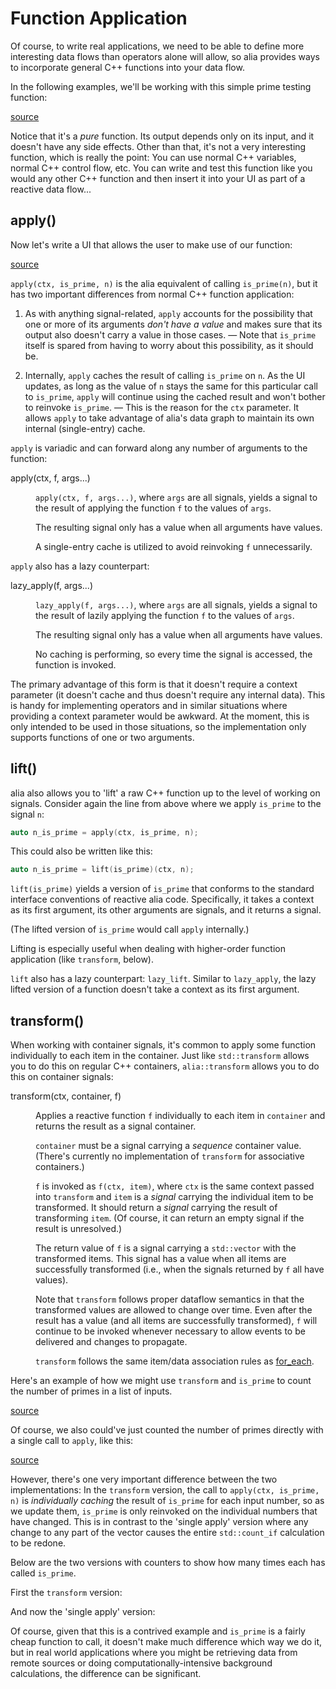 Function Application
====================

<script>
    init_alia_demos(['simple-apply', 'transform-demo',
        'metered-transform-demo', 'metered-direct-counting']);
</script>

Of course, to write real applications, we need to be able to define more
interesting data flows than operators alone will allow, so alia provides ways to
incorporate general C++ functions into your data flow.

In the following examples, we'll be working with this simple prime testing
function:

[source](application.cpp ':include :fragment=is-prime')

Notice that it's a *pure* function. Its output depends only on its input, and it
doesn't have any side effects. Other than that, it's not a very interesting
function, which is really the point: You can use normal C++ variables, normal
C++ control flow, etc. You can write and test this function like you would any
other C++ function and then insert it into your UI as part of a reactive data
flow...

apply()
-------

Now let's write a UI that allows the user to make use of our function:

[source](application.cpp ':include :fragment=simple-apply')

<div class="demo-panel">
<div id="simple-apply"></div>
</div>

`apply(ctx, is_prime, n)` is the alia equivalent of calling `is_prime(n)`, but
it has two important differences from normal C++ function application:

1. As with anything signal-related, `apply` accounts for the possibility that
   one or more of its arguments *don't have a value* and makes sure that its
   output also doesn't carry a value in those cases. &mdash; Note that
   `is_prime` itself is spared from having to worry about this possibility, as
   it should be.

2. Internally, `apply` caches the result of calling `is_prime` on `n`. As the UI
   updates, as long as the value of `n` stays the same for this particular call
   to `is_prime`, `apply` will continue using the cached result and won't bother
   to reinvoke `is_prime`. &mdash; This is the reason for the `ctx` parameter.
   It allows `apply` to take advantage of alia's data graph to maintain its own
   internal (single-entry) cache.

`apply` is variadic and can forward along any number of arguments to the
function:

<dl>

<dt>apply(ctx, f, args...)</dt><dd>

`apply(ctx, f, args...)`, where `args` are all signals, yields a signal to the
result of applying the function `f` to the values of `args`.

The resulting signal only has a value when all arguments have values.

A single-entry cache is utilized to avoid reinvoking `f` unnecessarily.

</dd>

</dl>

`apply` also has a lazy counterpart:

<dl>

<dt>lazy_apply(f, args...)</dt><dd>

`lazy_apply(f, args...)`, where `args` are all signals, yields a signal to the
result of lazily applying the function `f` to the values of `args`.

The resulting signal only has a value when all arguments have values.

No caching is performing, so every time the signal is accessed, the function is
invoked.

</dd>

</dl>

The primary advantage of this form is that it doesn't require a context
parameter (it doesn't cache and thus doesn't require any internal data). This is
handy for implementing operators and in similar situations where providing a
context parameter would be awkward. At the moment, this is only intended to be
used in those situations, so the implementation only supports functions of one
or two arguments.

lift()
------

alia also allows you to 'lift' a raw C++ function up to the level of working on
signals. Consider again the line from above where we apply `is_prime` to the
signal `n`:

```cpp
auto n_is_prime = apply(ctx, is_prime, n);
```

This could also be written like this:

```cpp
auto n_is_prime = lift(is_prime)(ctx, n);
```

`lift(is_prime)` yields a version of `is_prime` that conforms to the standard
interface conventions of reactive alia code. Specifically, it takes a context as
its first argument, its other arguments are signals, and it returns a signal.

(The lifted version of `is_prime` would call `apply` internally.)

Lifting is especially useful when dealing with higher-order function
application (like `transform`, below).

`lift` also has a lazy counterpart: `lazy_lift`. Similar to `lazy_apply`, the
lazy lifted version of a function doesn't take a context as its first argument.

transform()
-----------

When working with container signals, it's common to apply some function
individually to each item in the container. Just like `std::transform` allows
you to do this on regular C++ containers, `alia::transform` allows you to do
this on container signals:

<dl>

<dt>transform(ctx, container, f)</dt><dd>

Applies a reactive function `f` individually to each item in `container` and
returns the result as a signal container.

`container` must be a signal carrying a *sequence* container value. (There's
currently no implementation of `transform` for associative containers.)

`f` is invoked as `f(ctx, item)`, where `ctx` is the same context passed into
`transform` and `item` is a *signal* carrying the individual item to be
transformed. It should return a *signal* carrying the result of transforming
`item`. (Of course, it can return an empty signal if the result is unresolved.)

The return value of `f` is a signal carrying a `std::vector` with the
transformed items. This signal has a value when all items are successfully
transformed (i.e., when the signals returned by `f` all have values).

Note that `transform` follows proper dataflow semantics in that the transformed
values are allowed to change over time. Even after the result has a value (and
all items are successfully transformed), `f` will continue to be invoked
whenever necessary to allow events to be delivered and changes to propagate.

`transform` follows the same item/data association rules as
[for_each](loops.md#for_each).

</dd>

</dl>

Here's an example of how we might use `transform` and `is_prime` to count the
number of primes in a list of inputs.

[source](application.cpp ':include :fragment=transform-demo')

<div class="demo-panel">
<div id="transform-demo"></div>
</div>

Of course, we also could've just counted the number of primes directly with a
single call to `apply`, like this:

[source](application.cpp ':include :fragment=direct-counting')

However, there's one very important difference between the two implementations:
In the `transform` version, the call to `apply(ctx, is_prime, n)` is
*individually caching* the result of `is_prime` for each input number, so as we
update them, `is_prime` is only reinvoked on the individual numbers that have
changed. This is in contrast to the 'single apply' version where any change to
any part of the vector causes the entire `std::count_if` calculation to be
redone.

Below are the two versions with counters to show how many times each has called
`is_prime`.

First the `transform` version:

<div class="demo-panel">
<div id="metered-transform-demo"></div>
</div>

And now the 'single apply' version:

<div class="demo-panel">
<div id="metered-direct-counting"></div>
</div>

Of course, given that this is a contrived example and `is_prime` is a fairly
cheap function to call, it doesn't make much difference which way we do it, but
in real world applications where you might be retrieving data from remote
sources or doing computationally-intensive background calculations, the
difference can be significant.
